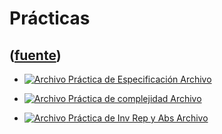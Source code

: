 # Prácticas
([fuente](https://campus.exactas.uba.ar/course/view.php?id=990&section=8))
---
  - [![Archivo](https://campus.exactas.uba.ar/theme/image.php/magazine/core/1462913092/f/pdf) Práctica de Especificación Archivo](https://campus.exactas.uba.ar/mod/resource/view.php?id=53272)

  - [![Archivo](https://campus.exactas.uba.ar/theme/image.php/magazine/core/1462913092/f/pdf) Práctica de complejidad Archivo](https://campus.exactas.uba.ar/mod/resource/view.php?id=53273)

  - [![Archivo](https://campus.exactas.uba.ar/theme/image.php/magazine/core/1462913092/f/pdf) Práctica de Inv Rep y Abs Archivo](https://campus.exactas.uba.ar/mod/resource/view.php?id=53274)

